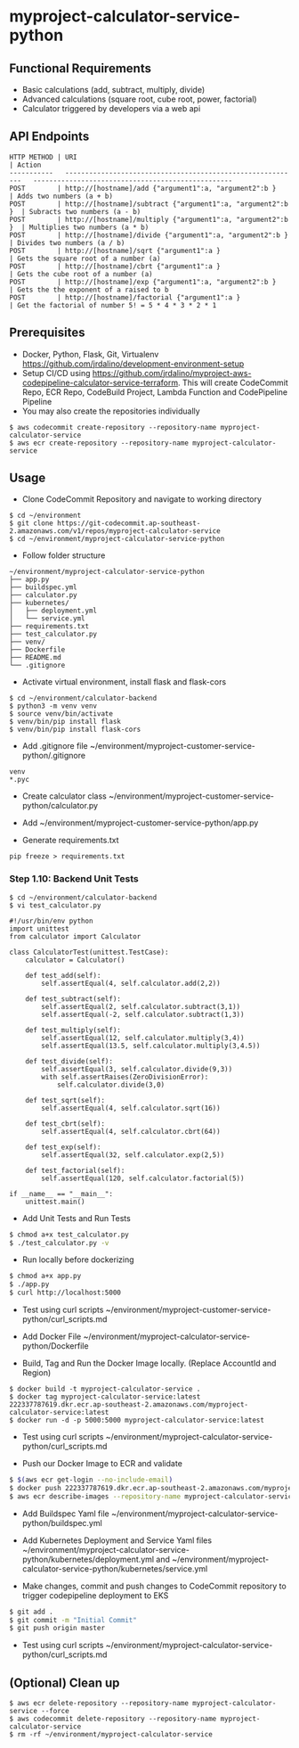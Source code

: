 # myproject-calculator-service-python

## Functional Requirements
- Basic calculations (add, subtract, multiply, divide)
- Advanced calculations (square root, cube root, power, factorial)
- Calculator triggered by developers via a web api

## API Endpoints
```
HTTP METHOD | URI                                                         | Action
-----------   -----------------------------------------------------------   --------------------------------------------------
POST        | http://[hostname]/add {"argument1":a, "argument2":b }       | Adds two numbers (a + b)
POST        | http://[hostname]/subtract {"argument1":a, "argument2":b }  | Subracts two numbers (a - b)
POST        | http://[hostname]/multiply {"argument1":a, "argument2":b }  | Multiplies two numbers (a * b)
POST        | http://[hostname]/divide {"argument1":a, "argument2":b }    | Divides two numbers (a / b)
POST        | http://[hostname]/sqrt {"argument1":a }                     | Gets the square root of a number (a)
POST        | http://[hostname]/cbrt {"argument1":a }                     | Gets the cube root of a number (a)
POST        | http://[hostname]/exp {"argument1":a, "argument2":b }       | Gets the the exponent of a raised to b
POST        | http://[hostname]/factorial {"argument1":a }                | Get the factorial of number 5! = 5 * 4 * 3 * 2 * 1 
```

## Prerequisites
- Docker, Python, Flask, Git, Virtualenv https://github.com/jrdalino/development-environment-setup
- Setup CI/CD using https://github.com/jrdalino/myproject-aws-codepipeline-calculator-service-terraform. This will create CodeCommit Repo, ECR Repo, CodeBuild Project, Lambda Function and CodePipeline Pipeline 
- You may also create the repositories individually
```
$ aws codecommit create-repository --repository-name myproject-calculator-service
$ aws ecr create-repository --repository-name myproject-calculator-service
```

## Usage
- Clone CodeCommit Repository and navigate to working directory
```
$ cd ~/environment
$ git clone https://git-codecommit.ap-southeast-2.amazonaws.com/v1/repos/myproject-calculator-service
$ cd ~/environment/myproject-calculator-service-python
```

- Follow folder structure
```
~/environment/myproject-calculator-service-python
├── app.py
├── buildspec.yml
├── calculator.py
├── kubernetes/
│   ├── deployment.yml
│   └── service.yml
├── requirements.txt
├── test_calculator.py
├── venv/
├── Dockerfile
├── README.md
└── .gitignore
```

- Activate virtual environment, install flask and flask-cors
```
$ cd ~/environment/calculator-backend
$ python3 -m venv venv
$ source venv/bin/activate
$ venv/bin/pip install flask
$ venv/bin/pip install flask-cors
```

- Add .gitignore file ~/environment/myproject-customer-service-python/.gitignore
```
venv
*.pyc
```

- Create calculator class ~/environment/myproject-customer-service-python/calculator.py
- Add ~/environment/myproject-customer-service-python/app.py


- Generate requirements.txt
```
pip freeze > requirements.txt
```

### Step 1.10: Backend Unit Tests
```
$ cd ~/environment/calculator-backend
$ vi test_calculator.py
```
```
#!/usr/bin/env python
import unittest
from calculator import Calculator

class CalculatorTest(unittest.TestCase):
    calculator = Calculator()
    
    def test_add(self):
        self.assertEqual(4, self.calculator.add(2,2))

    def test_subtract(self):
        self.assertEqual(2, self.calculator.subtract(3,1))
        self.assertEqual(-2, self.calculator.subtract(1,3))

    def test_multiply(self):
        self.assertEqual(12, self.calculator.multiply(3,4))
        self.assertEqual(13.5, self.calculator.multiply(3,4.5))

    def test_divide(self):
        self.assertEqual(3, self.calculator.divide(9,3))
        with self.assertRaises(ZeroDivisionError):
            self.calculator.divide(3,0) 
    
    def test_sqrt(self):
        self.assertEqual(4, self.calculator.sqrt(16))

    def test_cbrt(self):
        self.assertEqual(4, self.calculator.cbrt(64))

    def test_exp(self):
        self.assertEqual(32, self.calculator.exp(2,5))

    def test_factorial(self):
        self.assertEqual(120, self.calculator.factorial(5))

if __name__ == "__main__":
    unittest.main()
```

- Add Unit Tests and Run Tests
```bash
$ chmod a+x test_calculator.py
$ ./test_calculator.py -v
```

- Run locally before dockerizing
```bash
$ chmod a+x app.py
$ ./app.py
$ curl http://localhost:5000
```

- Test using curl scripts ~/environment/myproject-customer-service-python/curl_scripts.md

- Add Docker File ~/environment/myproject-calculator-service-python/Dockerfile

- Build, Tag and Run the Docker Image locally. (Replace AccountId and Region)
```
$ docker build -t myproject-calculator-service .
$ docker tag myproject-calculator-service:latest 222337787619.dkr.ecr.ap-southeast-2.amazonaws.com/myproject-calculator-service:latest
$ docker run -d -p 5000:5000 myproject-calculator-service:latest
```

- Test using curl scripts ~/environment/myproject-calculator-service-python/curl_scripts.md

- Push our Docker Image to ECR and validate
```bash
$ $(aws ecr get-login --no-include-email)
$ docker push 222337787619.dkr.ecr.ap-southeast-2.amazonaws.com/myproject-calculator-service:latest
$ aws ecr describe-images --repository-name myproject-calculator-service
```

- Add Buildspec Yaml file ~/environment/myproject-calculator-service-python/buildspec.yml

- Add Kubernetes Deployment and Service Yaml files ~/environment/myproject-calculator-service-python/kubernetes/deployment.yml and ~/environment/myproject-calculator-service-python/kubernetes/service.yml

- Make changes, commit and push changes to CodeCommit repository to trigger codepipeline deployment to EKS
```bash
$ git add .
$ git commit -m "Initial Commit"
$ git push origin master
```

- Test using curl scripts ~/environment/myproject-calculator-service-python/curl_scripts.md

## (Optional) Clean up
```
$ aws ecr delete-repository --repository-name myproject-calculator-service --force
$ aws codecommit delete-repository --repository-name myproject-calculator-service
$ rm -rf ~/environment/myproject-calculator-service
```
